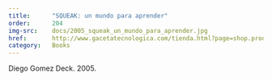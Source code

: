 ```yaml
---
title:      "SQUEAK: un mundo para aprender"
order:      204
img-src:    docs/2005_squeak_un_mundo_para_aprender.jpg
href:       http://www.gacetatecnologica.com/tienda.html?page=shop.product_details&flypage=flypage.tpl&product_id=14&category_id=11
category:   Books
---
```

Diego Gomez Deck. 2005.